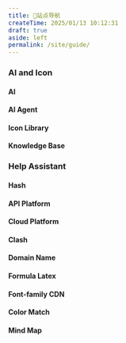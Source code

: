 ```yaml
---
title: 📍站点导航
createTime: 2025/01/13 10:12:31
draft: true
aside: left
permalink: /site/guide/
---
```

### AI and Icon
#### AI

<CardGrid>
    <LinkCard icon="https://cdn.jsdelivr.net/gh/Pai3141/picture-bed@main/icon/openai.png" title="Chatgpt" href="https://chatgpt.com"></LinkCard>
    <LinkCard icon="https://cdn.jsdelivr.net/gh/Pai3141/picture-bed@main/icon/deepseek-color.png" title="DeepSeek" href="https://chat.deepseek.com"></LinkCard>
</CardGrid>
<CardGrid>
    <LinkCard icon="https://cdn.jsdelivr.net/gh/Pai3141/picture-bed@main/icon/qwen-e1.png" title="Qwen" href="https://chat.qwenlm.ai/"></LinkCard>
    <LinkCard icon="https://cdn.jsdelivr.net/gh/Pai3141/picture-bed@main/icon/grok.png" title="Grok" href="https://grok.com/"></LinkCard>
</CardGrid>
<CardGrid>
    <LinkCard icon="https://cdn.jsdelivr.net/gh/Pai3141/picture-bed@main/icon/kimi-color.png" title="Kimi" href="https://kimi.moonshot.cn/"></LinkCard>
    <LinkCard icon="https://cdn.jsdelivr.net/gh/Pai3141/picture-bed@main/icon/doubao-color.png" title="Doubao" href="https://www.doubao.com/"></LinkCard>
    <LinkCard icon="https://cdn.jsdelivr.net/gh/Pai3141/picture-bed@main/icon/gemini-color.png" title="Gemini" href="https://gemini.google.com/app"></LinkCard>
    <LinkCard icon="https://cdn.jsdelivr.net/gh/Pai3141/picture-bed@main/icon/lobehub-color.png" title="lobehub-chat" href="https://lobechat.com/chat"></LinkCard>
    <LinkCard icon="https://cdn.jsdelivr.net/gh/paiad/picture-bed@main/icon/siliconcloud-color.png" title="SiliconFlow" href="https://cloud.siliconflow.cn/models"></LinkCard>
</CardGrid>

#### AI Agent
<CardGrid>
    <LinkCard icon="https://cdn.jsdelivr.net/gh/paiad/picture-bed@main/icon/coze.png" size="5em" title="Coze" href="https://www.coze.com"/>
    <LinkCard icon="https://cdn.jsdelivr.net/gh/paiad/picture-bed@main/icon/dify-color.png" size="5em" title="Dify" href="https://ima.qq.com/"/>
</CardGrid>

#### Icon Library

<CardGrid>
    <LinkCard icon="line-md:iconify2-static" title="Iconify" href="https://icon-sets.iconify.design/"></LinkCard>
    <LinkCard icon="fluent-emoji:astonished-face" title="GetEmoji" href="https://getemoji.com"></LinkCard>
    <LinkCard icon="https://cdn.jsdelivr.net/gh/Pai3141/picture-bed@main/icon/alibabacloud-color.png" title="Iconfont" href="https://www.iconfont.cn/"></LinkCard>
    <LinkCard icon="https://cdn.jsdelivr.net/gh/Pai3141/picture-bed@main/icon/lobehub-color.png" title="lobehub-icon" href="https://lobehub.com/zh/icons"></LinkCard>
    <LinkCard icon="https://cdn.jsdelivr.net/gh/Pai3141/picture-bed@main/icon/bytedance-color.png" title="IconPark" href="https://iconpark.oceanengine.com/official"></LinkCard>
    <LinkCard icon="https://www.gstatic.com/android/keyboard/emojikitchen/20201001/u1f431/u1f431_u1f422.png" title="emojimix" href="https://tikolu.net/emojimix/"></LinkCard>
</CardGrid>

#### Knowledge Base
<CardGrid>
    <LinkCard icon="https://cherry-ai.com/assets/cherry_logo-DWMVjalI.png" size="5em" title="Cherry Studio" href="https://cherry-ai.com"/>
    <LinkCard icon="https://qbnovel.qq.com/static/353eac8f6c283745f02dddb66e7c6ec4f1c3252f8e6146d4ccd07ffaf70cfddc" size="5em" title="ima" href="https://ima.qq.com/"/>
</CardGrid>

### Help Assistant
#### Hash

<CardGrid>
    <LinkCard icon="https://raw.githubusercontent.com/Pai3141/PictureBed/main/img/Hash.png" title="Hash1️⃣" href="https://paiad.online"></LinkCard>
    <LinkCard icon="https://raw.githubusercontent.com/Pai3141/PictureBed/main/img/Hash.png" title="Hash2️⃣" href="https://paiad.top"></LinkCard>
</CardGrid>

#### API Platform

<CardGrid>
    <LinkCard icon="https://cdn.jsdelivr.net/gh/Pai3141/picture-bed@main/icon/deepseek-color.png" title="DeepSeek Platform" href="https://platform.deepseek.com"></LinkCard>
</CardGrid>

#### Cloud Platform

<CardGrid>
  <LinkCard icon="ri:alibaba-cloud-line" title="Alibaba Cloud" href="https://cn.aliyun.com"></LinkCard>
  <LinkCard icon= "logos:cloudflare-icon" title="Cloudflare" href="https://www.cloudflare.com/zh-cn"></LinkCard>
</CardGrid>

#### Clash

<CardGrid>
  <LinkCard icon= "arcticons:clash" title="Clash" href="https://doc.miyun.app"></LinkCard>
</CardGrid>

#### Domain Name

<CardGrid>
  <LinkCard icon= "logos:namecheap" title="Namecheap" href="https://www.namecheap.com"></LinkCard>
  <LinkCard icon= "simple-icons:godaddy" title="Godaddy" href="https://www.Godaddy.com"></LinkCard>
</CardGrid>

#### Formula Latex

<CardGrid>
  <LinkCard icon= "ooui:mathematics" title="SimpleTex" href="https://simpletex.net"></LinkCard>
</CardGrid>

#### Font-family CDN

<CardGrid>
  <LinkCard icon= "ci:font" title="Chinese-font" href="https://chinese-font.netlify.app/zh-cn/cdn"></LinkCard>
</CardGrid>

#### Color Match

<CardGrid>
    <LinkCard icon= "unjs:theme-colors" title="ColorHunt" href="https://colorhunt.co/palettes/popular"></LinkCard>
</CardGrid>

#### Mind Map

<CardGrid>
    <LinkCard icon= "vscode-icons:file-type-mermaid" title="Mermaid Docs" href="https://mermaid.nodejs.cn/intro/"></LinkCard>
    <LinkCard icon= "vscode-icons:file-type-mermaid" title="Mermaid Online Website" href="https://mermaid-live.nodejs.cn/edit"></LinkCard>
</CardGrid>
